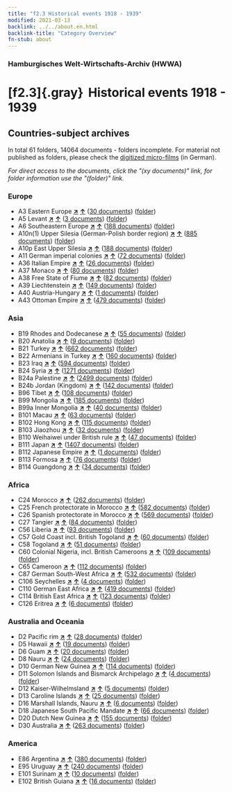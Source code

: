 ```yaml
---
title: "f2.3 Historical events 1918 - 1939"
modified: 2021-03-13
backlink: ../../about.en.html
backlink-title: "Category Overview"
fn-stub: about
---
```


### Hamburgisches Welt-Wirtschafts-Archiv (HWWA)

# [f2.3]{.gray}&#8201; Historical events 1918 - 1939&#160; 







## Countries-subject archives





In total 61 folders, 14064 documents - folders incomplete.
For material not published as folders, please check the [digitized micro-films](/film/h1_sh.de.html) (in German).

_For direct access to the documents, click the "(xy documents)" link, for folder information use the "(folder)" link._



### Europe

- A3 Eastern Europe [**&nearr;**](../../../geo/i/140896/about.en.html "Eastern Europe (all folders)") [**&uarr;**](../../../geo/about.en.html#A3 "Country category system") (<a href="https://pm20.zbw.eu/iiifview/folder/sh/140896,181391" title="about: Eastern Europe : Historical events 1918 - 1939" target="_blank">30 documents</a>) ([folder](../../../../folder/sh/1408xx/140896/1813xx/181391/about.en.html))
- A5 Levant [**&nearr;**](../../../geo/i/140898/about.en.html "Levant (all folders)") [**&uarr;**](../../../geo/about.en.html#A5 "Country category system") (<a href="https://pm20.zbw.eu/iiifview/folder/sh/140898,181391" title="about: Levant : Historical events 1918 - 1939" target="_blank">3 documents</a>) ([folder](../../../../folder/sh/1408xx/140898/1813xx/181391/about.en.html))
- A6 Southeastern Europe [**&nearr;**](../../../geo/i/140900/about.en.html "Southeastern Europe (all folders)") [**&uarr;**](../../../geo/about.en.html#A6 "Country category system") (<a href="https://pm20.zbw.eu/iiifview/folder/sh/140900,181391" title="about: Southeastern Europe : Historical events 1918 - 1939" target="_blank">188 documents</a>) ([folder](../../../../folder/sh/1409xx/140900/1813xx/181391/about.en.html))
- A10n(1) Upper Silesia (German-Polish border region) [**&nearr;**](../../../geo/i/140948/about.en.html "Upper Silesia (German-Polish border region) (all folders)") [**&uarr;**](../../../geo/about.en.html#A10n(1) "Country category system") (<a href="https://pm20.zbw.eu/iiifview/folder/sh/140948,181391" title="about: Upper Silesia (German-Polish border region) : Historical events 1918 - 1939" target="_blank">885 documents</a>) ([folder](../../../../folder/sh/1409xx/140948/1813xx/181391/about.en.html))
- A10p East Upper Silesia [**&nearr;**](../../../geo/i/140951/about.en.html "East Upper Silesia (all folders)") [**&uarr;**](../../../geo/about.en.html#A10p "Country category system") (<a href="https://pm20.zbw.eu/iiifview/folder/sh/140951,181391" title="about: East Upper Silesia : Historical events 1918 - 1939" target="_blank">188 documents</a>) ([folder](../../../../folder/sh/1409xx/140951/1813xx/181391/about.en.html))
- A11 German imperial colonies [**&nearr;**](../../../geo/i/140960/about.en.html "German imperial colonies (all folders)") [**&uarr;**](../../../geo/about.en.html#A11 "Country category system") (<a href="https://pm20.zbw.eu/iiifview/folder/sh/140960,181391" title="about: German imperial colonies : Historical events 1918 - 1939" target="_blank">72 documents</a>) ([folder](../../../../folder/sh/1409xx/140960/1813xx/181391/about.en.html))
- A36 Italian Empire [**&nearr;**](../../../geo/i/141012/about.en.html "Italian Empire (all folders)") [**&uarr;**](../../../geo/about.en.html#A36 "Country category system") (<a href="https://pm20.zbw.eu/iiifview/folder/sh/141012,181391" title="about: Italian Empire : Historical events 1918 - 1939" target="_blank">26 documents</a>) ([folder](../../../../folder/sh/1410xx/141012/1813xx/181391/about.en.html))
- A37 Monaco [**&nearr;**](../../../geo/i/141013/about.en.html "Monaco (all folders)") [**&uarr;**](../../../geo/about.en.html#A37 "Country category system") (<a href="https://pm20.zbw.eu/iiifview/folder/sh/141013,181391" title="about: Monaco : Historical events 1918 - 1939" target="_blank">80 documents</a>) ([folder](../../../../folder/sh/1410xx/141013/1813xx/181391/about.en.html))
- A38 Free State of Fiume [**&nearr;**](../../../geo/i/141014/about.en.html "Free State of Fiume (all folders)") [**&uarr;**](../../../geo/about.en.html#A38 "Country category system") (<a href="https://pm20.zbw.eu/iiifview/folder/sh/141014,181391" title="about: Free State of Fiume : Historical events 1918 - 1939" target="_blank">82 documents</a>) ([folder](../../../../folder/sh/1410xx/141014/1813xx/181391/about.en.html))
- A39 Liechtenstein [**&nearr;**](../../../geo/i/141016/about.en.html "Liechtenstein (all folders)") [**&uarr;**](../../../geo/about.en.html#A39 "Country category system") (<a href="https://pm20.zbw.eu/iiifview/folder/sh/141016,181391" title="about: Liechtenstein : Historical events 1918 - 1939" target="_blank">149 documents</a>) ([folder](../../../../folder/sh/1410xx/141016/1813xx/181391/about.en.html))
- A40 Austria-Hungary [**&nearr;**](../../../geo/i/126127/about.en.html "Austria-Hungary (all folders)") [**&uarr;**](../../../geo/about.en.html#A40 "Country category system") (<a href="https://pm20.zbw.eu/iiifview/folder/sh/126127,181391" title="about: Austria-Hungary : Historical events 1918 - 1939" target="_blank">1 documents</a>) ([folder](../../../../folder/sh/1261xx/126127/1813xx/181391/about.en.html))
- A43 Ottoman Empire [**&nearr;**](../../../geo/i/141034/about.en.html "Ottoman Empire (all folders)") [**&uarr;**](../../../geo/about.en.html#A43 "Country category system") (<a href="https://pm20.zbw.eu/iiifview/folder/sh/141034,181391" title="about: Ottoman Empire : Historical events 1918 - 1939" target="_blank">479 documents</a>) ([folder](../../../../folder/sh/1410xx/141034/1813xx/181391/about.en.html))

### Asia

- B19 Rhodes and Dodecanese [**&nearr;**](../../../geo/i/141106/about.en.html "Rhodes and Dodecanese (all folders)") [**&uarr;**](../../../geo/about.en.html#B19 "Country category system") (<a href="https://pm20.zbw.eu/iiifview/folder/sh/141106,181391" title="about: Rhodes and Dodecanese : Historical events 1918 - 1939" target="_blank">55 documents</a>) ([folder](../../../../folder/sh/1411xx/141106/1813xx/181391/about.en.html))
- B20 Anatolia [**&nearr;**](../../../geo/i/141108/about.en.html "Anatolia (all folders)") [**&uarr;**](../../../geo/about.en.html#B20 "Country category system") (<a href="https://pm20.zbw.eu/iiifview/folder/sh/141108,181391" title="about: Anatolia : Historical events 1918 - 1939" target="_blank">9 documents</a>) ([folder](../../../../folder/sh/1411xx/141108/1813xx/181391/about.en.html))
- B21 Turkey [**&nearr;**](../../../geo/i/141111/about.en.html "Turkey (all folders)") [**&uarr;**](../../../geo/about.en.html#B21 "Country category system") (<a href="https://pm20.zbw.eu/iiifview/folder/sh/141111,181391" title="about: Turkey : Historical events 1918 - 1939" target="_blank">662 documents</a>) ([folder](../../../../folder/sh/1411xx/141111/1813xx/181391/about.en.html))
- B22 Armenians in Turkey [**&nearr;**](../../../geo/i/141112/about.en.html "Armenians in Turkey (all folders)") [**&uarr;**](../../../geo/about.en.html#B22 "Country category system") (<a href="https://pm20.zbw.eu/iiifview/folder/sh/141112,181391" title="about: Armenians in Turkey : Historical events 1918 - 1939" target="_blank">160 documents</a>) ([folder](../../../../folder/sh/1411xx/141112/1813xx/181391/about.en.html))
- B23 Iraq [**&nearr;**](../../../geo/i/141113/about.en.html "Iraq (all folders)") [**&uarr;**](../../../geo/about.en.html#B23 "Country category system") (<a href="https://pm20.zbw.eu/iiifview/folder/sh/141113,181391" title="about: Iraq : Historical events 1918 - 1939" target="_blank">594 documents</a>) ([folder](../../../../folder/sh/1411xx/141113/1813xx/181391/about.en.html))
- B24 Syria [**&nearr;**](../../../geo/i/141114/about.en.html "Syria (all folders)") [**&uarr;**](../../../geo/about.en.html#B24 "Country category system") (<a href="https://pm20.zbw.eu/iiifview/folder/sh/141114,181391" title="about: Syria : Historical events 1918 - 1939" target="_blank">1271 documents</a>) ([folder](../../../../folder/sh/1411xx/141114/1813xx/181391/about.en.html))
- B24a Palestine [**&nearr;**](../../../geo/i/141115/about.en.html "Palestine (all folders)") [**&uarr;**](../../../geo/about.en.html#B24a "Country category system") (<a href="https://pm20.zbw.eu/iiifview/folder/sh/141115,181391" title="about: Palestine : Historical events 1918 - 1939" target="_blank">2499 documents</a>) ([folder](../../../../folder/sh/1411xx/141115/1813xx/181391/about.en.html))
- B24b Jordan (Kingdom) [**&nearr;**](../../../geo/i/141116/about.en.html "Jordan (Kingdom) (all folders)") [**&uarr;**](../../../geo/about.en.html#B24b "Country category system") (<a href="https://pm20.zbw.eu/iiifview/folder/sh/141116,181391" title="about: Jordan (Kingdom) : Historical events 1918 - 1939" target="_blank">142 documents</a>) ([folder](../../../../folder/sh/1411xx/141116/1813xx/181391/about.en.html))
- B96 Tibet [**&nearr;**](../../../geo/i/141259/about.en.html "Tibet (all folders)") [**&uarr;**](../../../geo/about.en.html#B96 "Country category system") (<a href="https://pm20.zbw.eu/iiifview/folder/sh/141259,181391" title="about: Tibet : Historical events 1918 - 1939" target="_blank">108 documents</a>) ([folder](../../../../folder/sh/1412xx/141259/1813xx/181391/about.en.html))
- B99 Mongolia [**&nearr;**](../../../geo/i/141261/about.en.html "Mongolia (all folders)") [**&uarr;**](../../../geo/about.en.html#B99 "Country category system") (<a href="https://pm20.zbw.eu/iiifview/folder/sh/141261,181391" title="about: Mongolia : Historical events 1918 - 1939" target="_blank">185 documents</a>) ([folder](../../../../folder/sh/1412xx/141261/1813xx/181391/about.en.html))
- B99a Inner Mongolia [**&nearr;**](../../../geo/i/141264/about.en.html "Inner Mongolia (all folders)") [**&uarr;**](../../../geo/about.en.html#B99a "Country category system") (<a href="https://pm20.zbw.eu/iiifview/folder/sh/141264,181391" title="about: Inner Mongolia : Historical events 1918 - 1939" target="_blank">40 documents</a>) ([folder](../../../../folder/sh/1412xx/141264/1813xx/181391/about.en.html))
- B101 Macau [**&nearr;**](../../../geo/i/141267/about.en.html "Macau (all folders)") [**&uarr;**](../../../geo/about.en.html#B101 "Country category system") (<a href="https://pm20.zbw.eu/iiifview/folder/sh/141267,181391" title="about: Macau : Historical events 1918 - 1939" target="_blank">63 documents</a>) ([folder](../../../../folder/sh/1412xx/141267/1813xx/181391/about.en.html))
- B102 Hong Kong [**&nearr;**](../../../geo/i/141268/about.en.html "Hong Kong (all folders)") [**&uarr;**](../../../geo/about.en.html#B102 "Country category system") (<a href="https://pm20.zbw.eu/iiifview/folder/sh/141268,181391" title="about: Hong Kong : Historical events 1918 - 1939" target="_blank">115 documents</a>) ([folder](../../../../folder/sh/1412xx/141268/1813xx/181391/about.en.html))
- B103 Jiaozhou [**&nearr;**](../../../geo/i/126163/about.en.html "Jiaozhou (all folders)") [**&uarr;**](../../../geo/about.en.html#B103 "Country category system") (<a href="https://pm20.zbw.eu/iiifview/folder/sh/126163,181391" title="about: Jiaozhou : Historical events 1918 - 1939" target="_blank">32 documents</a>) ([folder](../../../../folder/sh/1261xx/126163/1813xx/181391/about.en.html))
- B110 Weihaiwei under British rule [**&nearr;**](../../../geo/i/141271/about.en.html "Weihaiwei under British rule (all folders)") [**&uarr;**](../../../geo/about.en.html#B110 "Country category system") (<a href="https://pm20.zbw.eu/iiifview/folder/sh/141271,181391" title="about: Weihaiwei under British rule : Historical events 1918 - 1939" target="_blank">47 documents</a>) ([folder](../../../../folder/sh/1412xx/141271/1813xx/181391/about.en.html))
- B111 Japan [**&nearr;**](../../../geo/i/141272/about.en.html "Japan (all folders)") [**&uarr;**](../../../geo/about.en.html#B111 "Country category system") (<a href="https://pm20.zbw.eu/iiifview/folder/sh/141272,181391" title="about: Japan : Historical events 1918 - 1939" target="_blank">1407 documents</a>) ([folder](../../../../folder/sh/1412xx/141272/1813xx/181391/about.en.html))
- B112 Japanese Empire [**&nearr;**](../../../geo/i/141273/about.en.html "Japanese Empire (all folders)") [**&uarr;**](../../../geo/about.en.html#B112 "Country category system") (<a href="https://pm20.zbw.eu/iiifview/folder/sh/141273,181391" title="about: Japanese Empire : Historical events 1918 - 1939" target="_blank">1 documents</a>) ([folder](../../../../folder/sh/1412xx/141273/1813xx/181391/about.en.html))
- B113 Formosa [**&nearr;**](../../../geo/i/141274/about.en.html "Formosa (all folders)") [**&uarr;**](../../../geo/about.en.html#B113 "Country category system") (<a href="https://pm20.zbw.eu/iiifview/folder/sh/141274,181391" title="about: Formosa : Historical events 1918 - 1939" target="_blank">76 documents</a>) ([folder](../../../../folder/sh/1412xx/141274/1813xx/181391/about.en.html))
- B114 Guangdong [**&nearr;**](../../../geo/i/141275/about.en.html "Guangdong (all folders)") [**&uarr;**](../../../geo/about.en.html#B114 "Country category system") (<a href="https://pm20.zbw.eu/iiifview/folder/sh/141275,181391" title="about: Guangdong : Historical events 1918 - 1939" target="_blank">34 documents</a>) ([folder](../../../../folder/sh/1412xx/141275/1813xx/181391/about.en.html))

### Africa

- C24 Morocco [**&nearr;**](../../../geo/i/141356/about.en.html "Morocco (all folders)") [**&uarr;**](../../../geo/about.en.html#C24 "Country category system") (<a href="https://pm20.zbw.eu/iiifview/folder/sh/141356,181391" title="about: Morocco : Historical events 1918 - 1939" target="_blank">262 documents</a>) ([folder](../../../../folder/sh/1413xx/141356/1813xx/181391/about.en.html))
- C25 French protectorate in Morocco [**&nearr;**](../../../geo/i/141358/about.en.html "French protectorate in Morocco (all folders)") [**&uarr;**](../../../geo/about.en.html#C25 "Country category system") (<a href="https://pm20.zbw.eu/iiifview/folder/sh/141358,181391" title="about: French protectorate in Morocco : Historical events 1918 - 1939" target="_blank">582 documents</a>) ([folder](../../../../folder/sh/1413xx/141358/1813xx/181391/about.en.html))
- C26 Spanish protectorate in Morocco [**&nearr;**](../../../geo/i/141359/about.en.html "Spanish protectorate in Morocco (all folders)") [**&uarr;**](../../../geo/about.en.html#C26 "Country category system") (<a href="https://pm20.zbw.eu/iiifview/folder/sh/141359,181391" title="about: Spanish protectorate in Morocco : Historical events 1918 - 1939" target="_blank">569 documents</a>) ([folder](../../../../folder/sh/1413xx/141359/1813xx/181391/about.en.html))
- C27 Tangier [**&nearr;**](../../../geo/i/141360/about.en.html "Tangier (all folders)") [**&uarr;**](../../../geo/about.en.html#C27 "Country category system") (<a href="https://pm20.zbw.eu/iiifview/folder/sh/141360,181391" title="about: Tangier : Historical events 1918 - 1939" target="_blank">84 documents</a>) ([folder](../../../../folder/sh/1413xx/141360/1813xx/181391/about.en.html))
- C56 Liberia [**&nearr;**](../../../geo/i/141405/about.en.html "Liberia (all folders)") [**&uarr;**](../../../geo/about.en.html#C56 "Country category system") (<a href="https://pm20.zbw.eu/iiifview/folder/sh/141405,181391" title="about: Liberia : Historical events 1918 - 1939" target="_blank">93 documents</a>) ([folder](../../../../folder/sh/1414xx/141405/1813xx/181391/about.en.html))
- C57 Gold Coast incl. British Togoland [**&nearr;**](../../../geo/i/141406/about.en.html "Gold Coast incl. British Togoland (all folders)") [**&uarr;**](../../../geo/about.en.html#C57 "Country category system") (<a href="https://pm20.zbw.eu/iiifview/folder/sh/141406,181391" title="about: Gold Coast incl. British Togoland : Historical events 1918 - 1939" target="_blank">60 documents</a>) ([folder](../../../../folder/sh/1414xx/141406/1813xx/181391/about.en.html))
- C58 Togoland [**&nearr;**](../../../geo/i/141408/about.en.html "Togoland (all folders)") [**&uarr;**](../../../geo/about.en.html#C58 "Country category system") (<a href="https://pm20.zbw.eu/iiifview/folder/sh/141408,181391" title="about: Togoland : Historical events 1918 - 1939" target="_blank">51 documents</a>) ([folder](../../../../folder/sh/1414xx/141408/1813xx/181391/about.en.html))
- C60 Colonial Nigeria, incl. British Cameroons [**&nearr;**](../../../geo/i/141409/about.en.html "Colonial Nigeria, incl. British Cameroons (all folders)") [**&uarr;**](../../../geo/about.en.html#C60 "Country category system") (<a href="https://pm20.zbw.eu/iiifview/folder/sh/141409,181391" title="about: Colonial Nigeria, incl. British Cameroons : Historical events 1918 - 1939" target="_blank">109 documents</a>) ([folder](../../../../folder/sh/1414xx/141409/1813xx/181391/about.en.html))
- C65 Cameroon [**&nearr;**](../../../geo/i/141410/about.en.html "Cameroon (all folders)") [**&uarr;**](../../../geo/about.en.html#C65 "Country category system") (<a href="https://pm20.zbw.eu/iiifview/folder/sh/141410,181391" title="about: Cameroon : Historical events 1918 - 1939" target="_blank">112 documents</a>) ([folder](../../../../folder/sh/1414xx/141410/1813xx/181391/about.en.html))
- C87 German South-West Africa [**&nearr;**](../../../geo/i/141450/about.en.html "German South-West Africa (all folders)") [**&uarr;**](../../../geo/about.en.html#C87 "Country category system") (<a href="https://pm20.zbw.eu/iiifview/folder/sh/141450,181391" title="about: German South-West Africa : Historical events 1918 - 1939" target="_blank">532 documents</a>) ([folder](../../../../folder/sh/1414xx/141450/1813xx/181391/about.en.html))
- C106 Seychelles [**&nearr;**](../../../geo/i/141470/about.en.html "Seychelles (all folders)") [**&uarr;**](../../../geo/about.en.html#C106 "Country category system") (<a href="https://pm20.zbw.eu/iiifview/folder/sh/141470,181391" title="about: Seychelles : Historical events 1918 - 1939" target="_blank">4 documents</a>) ([folder](../../../../folder/sh/1414xx/141470/1813xx/181391/about.en.html))
- C110 German East Africa [**&nearr;**](../../../geo/i/141471/about.en.html "German East Africa (all folders)") [**&uarr;**](../../../geo/about.en.html#C110 "Country category system") (<a href="https://pm20.zbw.eu/iiifview/folder/sh/141471,181391" title="about: German East Africa : Historical events 1918 - 1939" target="_blank">419 documents</a>) ([folder](../../../../folder/sh/1414xx/141471/1813xx/181391/about.en.html))
- C114 British East Africa [**&nearr;**](../../../geo/i/141473/about.en.html "British East Africa (all folders)") [**&uarr;**](../../../geo/about.en.html#C114 "Country category system") (<a href="https://pm20.zbw.eu/iiifview/folder/sh/141473,181391" title="about: British East Africa : Historical events 1918 - 1939" target="_blank">123 documents</a>) ([folder](../../../../folder/sh/1414xx/141473/1813xx/181391/about.en.html))
- C126 Eritrea [**&nearr;**](../../../geo/i/141483/about.en.html "Eritrea (all folders)") [**&uarr;**](../../../geo/about.en.html#C126 "Country category system") (<a href="https://pm20.zbw.eu/iiifview/folder/sh/141483,181391" title="about: Eritrea : Historical events 1918 - 1939" target="_blank">6 documents</a>) ([folder](../../../../folder/sh/1414xx/141483/1813xx/181391/about.en.html))

### Australia and Oceania

- D2 Pacific rim [**&nearr;**](../../../geo/i/141593/about.en.html "Pacific rim (all folders)") [**&uarr;**](../../../geo/about.en.html#D2 "Country category system") (<a href="https://pm20.zbw.eu/iiifview/folder/sh/141593,181391" title="about: Pacific rim : Historical events 1918 - 1939" target="_blank">28 documents</a>) ([folder](../../../../folder/sh/1415xx/141593/1813xx/181391/about.en.html))
- D5 Hawaii [**&nearr;**](../../../geo/i/141595/about.en.html "Hawaii (all folders)") [**&uarr;**](../../../geo/about.en.html#D5 "Country category system") (<a href="https://pm20.zbw.eu/iiifview/folder/sh/141595,181391" title="about: Hawaii : Historical events 1918 - 1939" target="_blank">19 documents</a>) ([folder](../../../../folder/sh/1415xx/141595/1813xx/181391/about.en.html))
- D6 Guam [**&nearr;**](../../../geo/i/141598/about.en.html "Guam (all folders)") [**&uarr;**](../../../geo/about.en.html#D6 "Country category system") (<a href="https://pm20.zbw.eu/iiifview/folder/sh/141598,181391" title="about: Guam : Historical events 1918 - 1939" target="_blank">20 documents</a>) ([folder](../../../../folder/sh/1415xx/141598/1813xx/181391/about.en.html))
- D8 Nauru [**&nearr;**](../../../geo/i/141599/about.en.html "Nauru (all folders)") [**&uarr;**](../../../geo/about.en.html#D8 "Country category system") (<a href="https://pm20.zbw.eu/iiifview/folder/sh/141599,181391" title="about: Nauru : Historical events 1918 - 1939" target="_blank">24 documents</a>) ([folder](../../../../folder/sh/1415xx/141599/1813xx/181391/about.en.html))
- D10 German New Guinea [**&nearr;**](../../../geo/i/141601/about.en.html "German New Guinea (all folders)") [**&uarr;**](../../../geo/about.en.html#D10 "Country category system") (<a href="https://pm20.zbw.eu/iiifview/folder/sh/141601,181391" title="about: German New Guinea : Historical events 1918 - 1939" target="_blank">114 documents</a>) ([folder](../../../../folder/sh/1416xx/141601/1813xx/181391/about.en.html))
- D11 Solomon Islands and Bismarck Archipelago [**&nearr;**](../../../geo/i/141610/about.en.html "Solomon Islands and Bismarck Archipelago (all folders)") [**&uarr;**](../../../geo/about.en.html#D11 "Country category system") (<a href="https://pm20.zbw.eu/iiifview/folder/sh/141610,181391" title="about: Solomon Islands and Bismarck Archipelago : Historical events 1918 - 1939" target="_blank">4 documents</a>) ([folder](../../../../folder/sh/1416xx/141610/1813xx/181391/about.en.html))
- D12 Kaiser-Wilhelmsland [**&nearr;**](../../../geo/i/141612/about.en.html "Kaiser-Wilhelmsland (all folders)") [**&uarr;**](../../../geo/about.en.html#D12 "Country category system") (<a href="https://pm20.zbw.eu/iiifview/folder/sh/141612,181391" title="about: Kaiser-Wilhelmsland : Historical events 1918 - 1939" target="_blank">5 documents</a>) ([folder](../../../../folder/sh/1416xx/141612/1813xx/181391/about.en.html))
- D13 Caroline Islands [**&nearr;**](../../../geo/i/141613/about.en.html "Caroline Islands (all folders)") [**&uarr;**](../../../geo/about.en.html#D13 "Country category system") (<a href="https://pm20.zbw.eu/iiifview/folder/sh/141613,181391" title="about: Caroline Islands : Historical events 1918 - 1939" target="_blank">25 documents</a>) ([folder](../../../../folder/sh/1416xx/141613/1813xx/181391/about.en.html))
- D16 Marshall Islands, Nauru [**&nearr;**](../../../geo/i/141616/about.en.html "Marshall Islands, Nauru (all folders)") [**&uarr;**](../../../geo/about.en.html#D16 "Country category system") (<a href="https://pm20.zbw.eu/iiifview/folder/sh/141616,181391" title="about: Marshall Islands, Nauru : Historical events 1918 - 1939" target="_blank">6 documents</a>) ([folder](../../../../folder/sh/1416xx/141616/1813xx/181391/about.en.html))
- D18 Japanese South Pacific Mandate [**&nearr;**](../../../geo/i/141618/about.en.html "Japanese South Pacific Mandate (all folders)") [**&uarr;**](../../../geo/about.en.html#D18 "Country category system") (<a href="https://pm20.zbw.eu/iiifview/folder/sh/141618,181391" title="about: Japanese South Pacific Mandate : Historical events 1918 - 1939" target="_blank">66 documents</a>) ([folder](../../../../folder/sh/1416xx/141618/1813xx/181391/about.en.html))
- D20 Dutch New Guinea [**&nearr;**](../../../geo/i/141619/about.en.html "Dutch New Guinea (all folders)") [**&uarr;**](../../../geo/about.en.html#D20 "Country category system") (<a href="https://pm20.zbw.eu/iiifview/folder/sh/141619,181391" title="about: Dutch New Guinea : Historical events 1918 - 1939" target="_blank">155 documents</a>) ([folder](../../../../folder/sh/1416xx/141619/1813xx/181391/about.en.html))
- D30 Australia [**&nearr;**](../../../geo/i/141621/about.en.html "Australia (all folders)") [**&uarr;**](../../../geo/about.en.html#D30 "Country category system") (<a href="https://pm20.zbw.eu/iiifview/folder/sh/141621,181391" title="about: Australia : Historical events 1918 - 1939" target="_blank">263 documents</a>) ([folder](../../../../folder/sh/1416xx/141621/1813xx/181391/about.en.html))

### America

- E86 Argentina [**&nearr;**](../../../geo/i/141692/about.en.html "Argentina (all folders)") [**&uarr;**](../../../geo/about.en.html#E86 "Country category system") (<a href="https://pm20.zbw.eu/iiifview/folder/sh/141692,181391" title="about: Argentina : Historical events 1918 - 1939" target="_blank">380 documents</a>) ([folder](../../../../folder/sh/1416xx/141692/1813xx/181391/about.en.html))
- E95 Uruguay [**&nearr;**](../../../geo/i/141695/about.en.html "Uruguay (all folders)") [**&uarr;**](../../../geo/about.en.html#E95 "Country category system") (<a href="https://pm20.zbw.eu/iiifview/folder/sh/141695,181391" title="about: Uruguay : Historical events 1918 - 1939" target="_blank">240 documents</a>) ([folder](../../../../folder/sh/1416xx/141695/1813xx/181391/about.en.html))
- E101 Surinam [**&nearr;**](../../../geo/i/141699/about.en.html "Surinam (all folders)") [**&uarr;**](../../../geo/about.en.html#E101 "Country category system") (<a href="https://pm20.zbw.eu/iiifview/folder/sh/141699,181391" title="about: Surinam : Historical events 1918 - 1939" target="_blank">10 documents</a>) ([folder](../../../../folder/sh/1416xx/141699/1813xx/181391/about.en.html))
- E102 British Guiana [**&nearr;**](../../../geo/i/141700/about.en.html "British Guiana (all folders)") [**&uarr;**](../../../geo/about.en.html#E102 "Country category system") (<a href="https://pm20.zbw.eu/iiifview/folder/sh/141700,181391" title="about: British Guiana : Historical events 1918 - 1939" target="_blank">16 documents</a>) ([folder](../../../../folder/sh/1417xx/141700/1813xx/181391/about.en.html))








